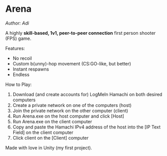 # Arena
<em>Author: Adi</em><br/>

A highly **skill-based, 1v1, peer-to-peer connection** first person shooter (FPS) game.

Features:
* No recoil
* Custom b(unny)-hop movement (CS:GO-like, but better)
* Instant respawns
* Endless

How to Play:
1. Download (and create accounts for) LogMeIn Hamachi on both desired computers
2. Create a private network on one of the computers (host)
3. Join the private network on the other computer (client)
4. Run Arena.exe on the host computer and click [Host]
5. Run Arena.exe on the client computer
6. Copy and paste the Hamachi IPv4 address of the host into the [IP Text Field] on the client computer
7. Click client on the [Client] computer

Made with love in Unity (my first project).